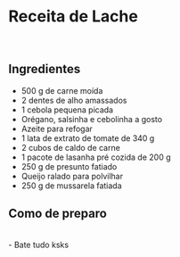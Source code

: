 # Receita de Lache 
<br>

## Ingredientes 
- 500 g de carne moída<br>
- 2 dentes de alho amassados<br>
- 1 cebola pequena picada<br>
- Orégano, salsinha e cebolinha a gosto<br>
- Azeite para refogar<br>
- 1 lata de extrato de tomate de 340 g<br>
- 2 cubos de caldo de carne<br>
- 1 pacote de lasanha pré cozida de 200 g<br>
- 250 g de presunto fatiado<br>
- Queijo ralado para polvilhar<br>
- 250 g de mussarela fatiada<br>

## Como de preparo 
<br>
- Bate tudo ksks <br>
